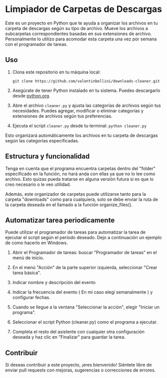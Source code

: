 # Limpiador de Carpetas de Descargas

Este es un proyecto en Python que te ayuda a organizar los archivos en tu carpeta de descargas según su tipo de archivo. Mueve los archivos a subcarpetas correspondientes basadas en sus extensiones de archivo. Personalmente lo utilizo para acomodar esta carpeta una vez por semana con el programador de tareas.

## Uso

1. Clona este repositorio en tu máquina local:

   `git clone https://github.com/valentinbellini/downloads-cleaner.git`

2. Asegúrate de tener Python instalado en tu sistema. Puedes descargarlo desde [python.org](https://www.python.org/downloads/).

3. Abre el archivo `cleaner.py` y ajusta las categorías de archivos según tus necesidades. Puedes agregar, modificar o eliminar categorías y extensiones de archivos según tus preferencias.

4. Ejecuta el script `cleaner.py` desde tu terminal: `python cleaner.py`
   
Esto organizará automáticamente los archivos en tu carpeta de descargas según las categorías especificadas.

## Estructura y funcionalidad

Tenga en cuenta que el programa encuentra carpetas dentro del "folder" especificado en la función, no hará anda con ellas ya que no lo lee como archivo.
Esto quizas pueda tratarse en alguna versión futura si es que lo creo necesario o le veo utilidad.

Además, este organizador de carpetas puede utilizarse tanto para la carpeta "downloads" como para cualquiera, solo se debe enviar la ruta de la carpeta deseada en el llamado a la función organize_files().

## Automatizar tarea periodicamente

Puede utilizar el programador de tareas para automatizar la tarea de ejecutar el script según el período deseado. Dejo a continuación un ejemplo de como hacerlo en Windows.

1. Abrir el Programador de tareas: buscar "Programador de tareas" en el menú de inicio.

2. En el menú  "Acción" de la parte superior izquierda, seleccionar "Crear tarea básica".

3. Indicar nombre y descripción del evento

4. Indicar la frecuencia del evento ( En mi caso elegí semanalmente ) y configurar fechas. 

5. Cuando se llegue a la ventana "Seleccionar la acción", elegir "Iniciar un programa".

6. Seleccionar el script Python (cleaner.py) como el programa a ejecutar.

7. Completa el resto del asistente con cualquier otra configuración deseada y haz clic en "Finalizar" para guardar la tarea.


## Contribuir

Si deseas contribuir a este proyecto, ¡eres bienvenido! Siéntete libre de enviar pull requests con mejoras, sugerencias o correcciones de errores.



